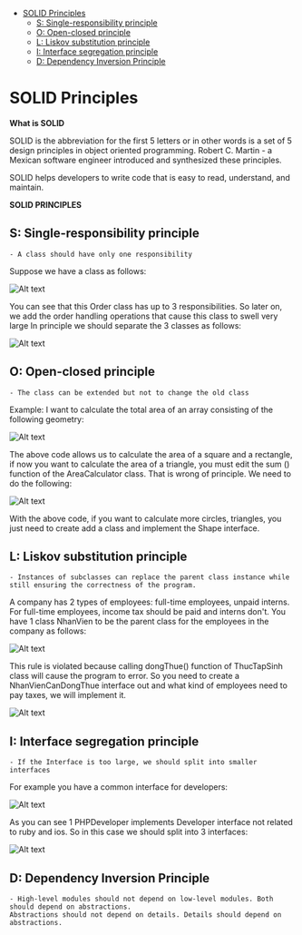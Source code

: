 - [SOLID Principles](#solid-principles)
  - [S: Single-responsibility principle](#s-single-responsibility-principle)
  - [O: Open-closed principle](#o-open-closed-principle)
  - [L: Liskov substitution principle](#l-liskov-substitution-principle)
  - [I: Interface segregation principle](#i-interface-segregation-principle)
  - [D: Dependency Inversion Principle](#d-dependency-inversion-principle)

# SOLID Principles

**What is SOLID**

SOLID is the abbreviation for the first 5 letters or in other words is a set of 5 design principles in object oriented programming. 
Robert C. Martin - a Mexican software engineer introduced and synthesized these principles.

SOLID helps developers to write code that is easy to read, understand, and maintain.

**SOLID PRINCIPLES**

## S: Single-responsibility principle

    - A class should have only one responsibility
    
Suppose we have a class as follows:

![Alt text](images/SingleError.PNG)

You can see that this Order class has up to 3 responsibilities. 
So later on, we add the order handling operations that cause this class to swell very large
In principle we should separate the 3 classes as follows:

![Alt text](images/Single-responsibility.PNG)

## O: Open-closed principle

    - The class can be extended but not to change the old class
Example: I want to calculate the total area of an array consisting of the following geometry:

![Alt text](images/Open-closed-one.PNG)

The above code allows us to calculate the area of a square and a rectangle, 
if now you want to calculate the area of a triangle, you must edit the sum () function of the AreaCalculator class. 
That is wrong of principle. We need to do the following:

![Alt text](images/Open-closed-two.PNG)

With the above code, if you want to calculate more circles, triangles, 
you just need to create add a class and implement the Shape interface.

## L: Liskov substitution principle

    - Instances of subclasses can replace the parent class instance while still ensuring the correctness of the program.
A company has 2 types of employees: full-time employees, unpaid interns. 
For full-time employees, income tax should be paid and interns don't. 
You have 1 class NhanVien to be the parent class for the employees in the company as follows:

![Alt text](images/Liskov-Substitution-one.PNG)

This rule is violated because calling dongThue() function of ThucTapSinh class will cause the program to error.
So you need to create a NhanVienCanDongThue interface out and what kind of employees need to pay taxes, 
we will implement it.

![Alt text](images/Liskov-Substitution-two.PNG)


## I: Interface segregation principle

    - If the Interface is too large, we should split into smaller interfaces
For example you have a common interface for developers:

![Alt text](images/Interface-Segregation-one.PNG)

As you can see 1 PHPDeveloper implements Developer interface not related to ruby and ios. 
So in this case we should split into 3 interfaces:

![Alt text](images/Interface-Segregation-two.PNG)

## D: Dependency Inversion Principle

    - High-level modules should not depend on low-level modules. Both should depend on abstractions.
    Abstractions should not depend on details. Details should depend on abstractions.
    
    
